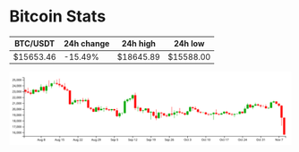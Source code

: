 # Bitcoin Stats

BTC/USDT|24h change|24h high|24h low|
|---|---|---|---|
|$15653.46|-15.49%|$18645.89|$15588.00|

<img src="./chart.svg">
